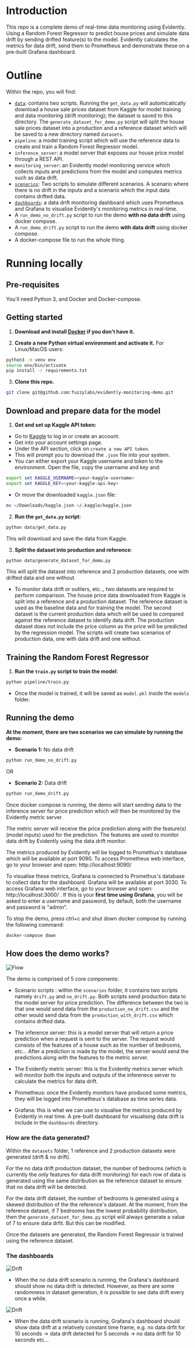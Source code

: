 # Introduction

This repo is a complete demo of real-time data monitoring using Evidently. Using a Random Forest Regressor to predict house prices and simulate data drift by sending drifted feature(s) to the model. Evidently calculates the metrics for data drift, send them to Prometheus and demonstrate these on a pre-built Grafana dashboard.

# Outline

<!-- TODO: add detail to this description -->

Within the repo, you will find:

* [`data`](#data): contains two scripts. Running the `get_data.py` will automicatically download a house sale prices dataset from Kaggle for model training and data monitoring (drift monitoring); the dataset is saved to this directory. The `generate_dataset_for_demo.py` script will split the house sale prices dataset into a production and a reference dataset which will be saved to a new directory named `datasets`.
* `pipeline`: a model training script which will use the reference data to create and train a Random Forest Regressor model.
* `inference_server`: a model server that exposes our house price model through a REST API.
* `monitoring_server`: an Evidently model monitoring service which collects inputs and predictions from the model and computes metrics such as data drift.
* [`scenarios`](#scenario): Two scripts to simulate different scenarios. A scenario where there is no drift in the inputs and a scenario which the input data contains drifted data.
* [`dashboards`](#dashboards): a data drift monitoring dashboard which uses Prometheus and Grafana to visualise Evidently's monitoring metrics in real-time.
* A `run_demo_no_drift.py` script to run the demo **with no data drift** using docker compose.
* A `run_demo_drift.py` script to run the demo **with data drift** using docker compose.
* A docker-compose file to run the whole thing.

# Running locally

## Pre-requisites

You'll need Python 3, and Docker and Docker-compose.

## Getting started

1. **Download and install [Docker](https://www.docker.com/) if you don't have it.**

2. **Create a new Python virtual environment and activate it.** For Linux/MacOS users:

```bash
python3 -m venv env
source env/bin/activate 
pip install -r requirements.txt
```

3. **Clone this repo.**
```bash
git clone git@github.com:fuzzylabs/evidently-monitoring-demo.git
```

## Download and prepare data for the model

1. **Get and set up Kaggle API token:**

- Go to [Kaggle](https://www.kaggle.com) to log in or create an account.
- Get into your account settings page.
- Under the API section, click on `create a new API token`.
- This will prompt you to download the `.json` file into your system.
- You can either export your Kaggle username and token to the environment. Open the file, copy the username and key and:

```bash
export set KAGGLE_USERNAME=<your-kaggle-username>
export set KAGGLE_KEY=<your-kaggle-api-key>
```

- Or move the downloaded `kaggle.json` file:

```bash
mv ~/Downloads/kaggle.json ~/.kaggle/kaggle.json
```

2. **Run the `get_data.py` script**:

```bash
python data/get_data.py
```

This will download and save the data from Kaggle.

3. **Split the dataset into production and reference**:

```bash
python data/generate_dataset_for_demo.py
```

This will split the dataset into reference and 2 production datasets, one with drifted data and one without.

- To monitor data drift or outliers, etc.., two datasets are required to perform comparison. The house price data downloaded from Kaggle is split into a reference and a production dataset. The reference dataset is used as the baseline data and for training the model. The second dataset is the current production data which will be used to compared against the reference dataset to identify data drift. The production dataset does not include the price column as the price will be predicted by the regression model. The scripts will create two scenarios of production data, one with data drift and one without.

## Training the Random Forest Regressor

1. **Run the `train.py` script to train the model**:

```bash
python pipeline/train.py
```
- Once the model is trained, it will be saved as `model.pkl` inside the `models` folder.

## Running the demo

**At the moment, there are two scenarios we can simulate by running the demo:**

- **Scenario 1:** No data drift

```bash
python run_demo_no_drift.py
```

OR

- **Scenario 2:** Data drift

```bash
python run_demo_drift.py
```

Once docker compose is running, the demo will start sending data to the inference server for price prediction which will then be monitored by the Evidently metric server.

The metric server will receive the price prediction along with the feature(s) (model inputs) used for the prediction. The features are used to monitor data drift by Evidently using the data drift monitor.

The metrics produced by Evidently will be logged to Promethus's database which will be available at port 9090. To access Prometheus web interface, go to your browser and open: http://localhost:9090/

To visualise these metrics, Grafana is connected to Promethus's database to collect data for the dashboard. Grafana will be available at port 3030. To access Grafana web interface, go to your browser and open: http://localhost:3000/ . If this is your **first time using Grafana**, you will be asked to enter a username and password, by default, both the username and password is "admin".

To stop the demo, press ctrl+c and shut down docker compose by running the following command:

```bash
docker-compose down
```

## How does the demo works?

![Flow](images/Monitoring_Flow_Chart.png)

The demo is comprised of 5 core components:

- Scenario scripts <a name="scenario"></a>: within the `scenarios` folder, it contains two scripts namely `drift.py` and `no_drift.py`. Both scripts send production data to the model server for price prediction. The difference between the two is that one would send data from the `production_no_drift.csv` and the other would send data from the `production_with_drift.csv` which contains drifted data.

- The inference server: this is a model server that will return a price prediction when a request is sent to the server. The request would consists of the features of a house such as the number of bedrooms, etc... After a prediction is made by the model, the server would send the predictions along with the features to the metric server.

- The Evidently metric server: this is the Evidently metrics server which will monitor both the inputs and outputs of the inferenece server to calculate the metrics for data drift.

- Prometheus: once the Evidently monitors have produced some metrics, they will be logged into Prometheus's database as time series data.

- Grafana: this is what we can use to visualise the metrics produced by Evidently in real time. A pre-built dashboard for visualising data drift is include in the `dashboards` directory.

### How are the data generated? <a name="data"></a>

Within the `datasets` folder, 1 reference and 2 production datasets were generated (drift & no drift).

For the no data drift production dataset, the number of bedrooms (which is currently the only features for data drift monitoring) for each row of data is generated using the same distribution as the reference dataset to ensure that no data drift will be detected.

For the data drift dataset, the number of bedrooms is generated using a skewed distribution of the the reference's dataset. At the moment, from the reference dataset, if 7 bedrooms has the lowest probability distribution, then the `generate_dataset_for_demo.py` script will always generate a value of 7 to ensure data drfit. But this can be modified.

Once the datasets are generated, the Random Forest Regressor is trained using the reference dataset.

### The dashboards <a name="dashboards"></a>

![Drift](images/No_Drift.png)

- When the no data drift scenario is running, the Grafana's dashboard should show no data drift is detected. However, as there are some randomness in dataset generation, it is possible to see data drift every once a while.

![Drift](images/Data_Drift.png)

- When the data drift scenario is running, Grafana's dashboard should show data drift at a relatively constant time frame, e.g. no data drfit for 10 seconds -> data drift detected for 5 seconds -> no data drift for 10 seconds etc...